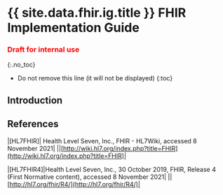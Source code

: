 # {{ site.data.fhir.ig.title }} FHIR Implementation Guide
<h3 style="color:#ff0000;">Draft for internal use</h3>
{:.no_toc}

<!-- TOC  the css styling for this is \pages\assets\css\project.css under 'markdown-toc'-->
* Do not remove this line (it will not be displayed)
{:toc}
<!-- end TOC -->

## Introduction

## References

|[<a name="HL7FHIR">HL7FHIR</a>]| Health Level Seven, Inc., FHIR - HL7Wiki, accessed 8 November 2021|
||[http://wiki.hl7.org/index.php?title=FHIR](http://wiki.hl7.org/index.php?title=FHIR)|

|[<a name="HL7FHIR4">HL7FHIR4</a>]|Health Level Seven, Inc., 30 October 2019, FHIR, Release 4 (First Normative content), accessed 8 November 2021|
||[http://hl7.org/fhir/R4/](http://hl7.org/fhir/R4/)|
